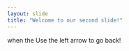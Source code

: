 ```yaml
---
layout: slide
title: "Welcome to our second slide!"
---
```

when the
Use the left arrow to go back!
